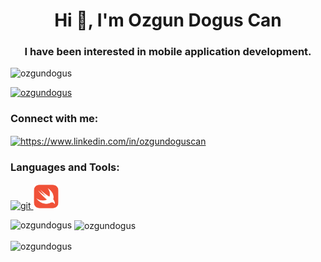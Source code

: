 <h1 align="center">Hi 👋, I'm Ozgun Dogus Can</h1>
<h3 align="center">I have been interested in mobile application development.</h3>

<p align="left"> <img src="https://komarev.com/ghpvc/?username=ozgundogus&label=Profile%20views&color=0e75b6&style=flat" alt="ozgundogus" /> </p>

<p align="left"> <a href="https://github.com/ryo-ma/github-profile-trophy"><img src="https://github-profile-trophy.vercel.app/?username=ozgundogus" alt="ozgundogus" /></a> </p>

<h3 align="left">Connect with me:</h3>
<p align="left">
<a href="https://linkedin.com/in/https://www.linkedin.com/in/ozgundoguscan" target="blank"><img align="center" src="https://raw.githubusercontent.com/rahuldkjain/github-profile-readme-generator/master/src/images/icons/Social/linked-in-alt.svg" alt="https://www.linkedin.com/in/ozgundoguscan" height="30" width="40" /></a>
</p>

<h3 align="left">Languages and Tools:</h3>
<p align="left"> <a href="https://git-scm.com/" target="_blank" rel="noreferrer"> <img src="https://www.vectorlogo.zone/logos/git-scm/git-scm-icon.svg" alt="git" width="40" height="40"/> </a> <a href="https://developer.apple.com/swift/" target="_blank" rel="noreferrer"> <img src="https://raw.githubusercontent.com/devicons/devicon/master/icons/swift/swift-original.svg" alt="swift" width="40" height="40"/> </a> </p>

<p><img align="left" src="https://github-readme-stats.vercel.app/api/top-langs?username=ozgundogus&show_icons=true&locale=en&layout=compact" alt="ozgundogus" /></p>

<p>&nbsp;<img align="center" src="https://github-readme-stats.vercel.app/api?username=ozgundogus&show_icons=true&locale=en" alt="ozgundogus" /></p>

<p><img align="center" src="https://github-readme-streak-stats.herokuapp.com/?user=ozgundogus&" alt="ozgundogus" /></p>



<!--
**Ozgundogus/ozgundogus** is a ✨ _special_ ✨ repository because its `README.md` (this file) appears on your GitHub profile.

Here are some ideas to get you started:

- 🔭 I’m currently working on ...
- 🌱 I’m currently learning ...
- 👯 I’m looking to collaborate on ...
- 🤔 I’m looking for help with ...
- 💬 Ask me about ...
- 📫 How to reach me: ...
- 😄 Pronouns: ...
- ⚡ Fun fact: ...
-->

